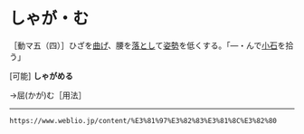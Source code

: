しゃが・む
===

［動マ五（四）］ひざを[曲げ](https://www.weblio.jp/content/%E6%9B%B2%E3%81%92 "曲げの意味")、腰を[落とし](https://www.weblio.jp/content/%E8%90%BD%E3%81%A8%E3%81%97 "落としの意味")て[姿勢](https://www.weblio.jp/content/%E5%A7%BF%E5%8B%A2 "姿勢の意味")を低くする。「―・んで[小石](https://www.weblio.jp/content/%E5%B0%8F%E7%9F%B3 "小石の意味")を拾う」

\[可能\] **しゃがめる**

→屈(かが)む［用法］

---
`https://www.weblio.jp/content/%E3%81%97%E3%82%83%E3%81%8C%E3%82%80`